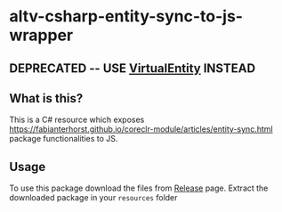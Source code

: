 
# altv-csharp-entity-sync-to-js-wrapper

## DEPRECATED -- USE [VirtualEntity](https://docs.altv.mp/js/api/alt-client.VirtualEntity.html) INSTEAD

## What is this?

This is a C# resource which exposes https://fabianterhorst.github.io/coreclr-module/articles/entity-sync.html package functionalities to JS.


## Usage

To use this package download the files from [Release](https://github.com/mehrangta/altv-csharp-entity-sync-to-js-wrapper/releases/latest) page.
Extract the downloaded package in your `resources` folder


